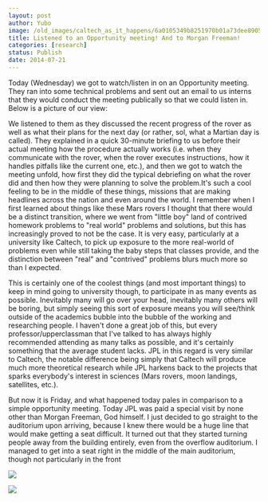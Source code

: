 ```yaml
---
layout: post
author: Yubo
image: /old_images/caltech_as_it_happens/6a0105349b8251970b01a73dee8905970d.jpg
title: Listened to an Opportunity meeting! And to Morgan Freeman! 
categories: [research]
status: Publish
date: 2014-07-21
---
```



Today (Wednesday) we got to watch/listen in on an Opportunity meeting. They ran into some technical problems and sent out an email to us interns that they would conduct the meeting publically so that we could listen in. Below is a picture of our view:

We listened to them as they discussed the recent progress of the rover as well as what their plans for the next day (or rather, sol, what a Martian day is called). They explained in a quick 30-minute briefing to us before their actual meeting how the procedure actually works (i.e. when they communicate with the rover, when the rover executes instructions, how it handles pitfalls like the current one, etc.), and then we got to watch the meeting unfold, how first they did the typical debriefing on what the rover did and then how they were planning to solve the problem.It's such a cool feeling to be in the middle of these things, missions that are making headlines across the nation and even around the world. I remember when I first learned about things like these Mars rovers I thought that there would be a distinct transition, where we went from "little boy" land of contrived homework problems to "real world" problems and solutions, but this has increasingly proved to not be the case. It is very easy, particularly at a university like Caltech, to pick up exposure to the more real-world of problems even while still taking the baby steps that classes provide, and the distinction between "real" and "contrived" problems blurs much more so than I expected.

This is certainly one of the coolest things (and most important things) to keep in mind going to university though, to participate in as many events as possible. Inevitably many will go over your head, inevitably many others will be boring, but simply seeing this sort of exposure means you will see/think outside of the academics bubble into the bubble of the working and researching people. I haven't done a great job of this, but every professor/upperclassman that I've talked to has always highly recommended attending as many talks as possible, and it's certainly something that the average student lacks. JPL in this regard is very similar to Caltech, the notable difference being simply that Caltech will produce much more theoretical research while JPL harkens back to the projects that sparks everybody's interest in sciences (Mars rovers, moon landings, satellites, etc.).

But now it is Friday, and what happened today pales in comparison to a simple opportunity meeting. Today JPL was paid a special visit by none other than Morgan Freeman, God himself. I just decided to go straight to the auditorium upon arriving, because I knew there would be a huge line that would make getting a seat difficult. It turned out that they started turning people away from the building entirely, even from the overflow auditorium. I managed to get into a seat right in the middle of the main auditorium, though not particularly in the front

![](/old_images/caltech_as_it_happens/6a0105349b8251970b01a511e47852970c.jpg)


![](/old_images/caltech_as_it_happens/6a0105349b8251970b01a3fd34c144970b.jpg)

